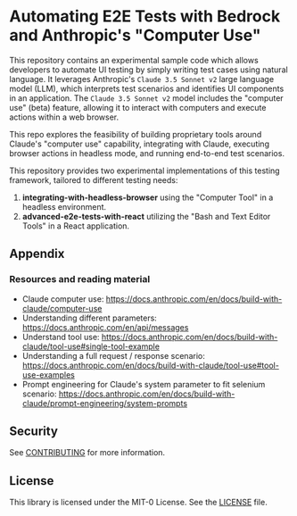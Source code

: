 # Automating E2E Tests with Bedrock and Anthropic's "Computer Use"

This repository contains an experimental sample code which allows developers to automate UI testing by simply writing test cases using natural language. It leverages Anthropic's `Claude 3.5 Sonnet v2` large language model (LLM), which interprets test scenarios and identifies UI components in an application. The `Claude 3.5 Sonnet v2` model includes the "computer use" (beta) feature, allowing it to interact with computers and execute actions within a web browser.

This repo explores the feasibility of building proprietary tools around Claude's "computer use" capability, integrating with Claude, executing browser actions in headless mode, and running end-to-end test scenarios.

This repository provides two experimental implementations of this testing framework, tailored to different testing needs:

1. **integrating-with-headless-browser** using the "Computer Tool" in a headless environment.  
2. **advanced-e2e-tests-with-react** utilizing the "Bash and Text Editor Tools" in a React application.

## Appendix
### Resources and reading material
* Claude computer use: https://docs.anthropic.com/en/docs/build-with-claude/computer-use
* Understanding different parameters: https://docs.anthropic.com/en/api/messages
* Understand tool use: https://docs.anthropic.com/en/docs/build-with-claude/tool-use#single-tool-example
* Understanding a full request / response scenario: https://docs.anthropic.com/en/docs/build-with-claude/tool-use#tool-use-examples
* Prompt engineering for Claude's system parameter to fit selenium scenario: https://docs.anthropic.com/en/docs/build-with-claude/prompt-engineering/system-prompts

## Security

See [CONTRIBUTING](CONTRIBUTING.md#security-issue-notifications) for more information.

## License

This library is licensed under the MIT-0 License. See the [LICENSE](LICENSE) file.
